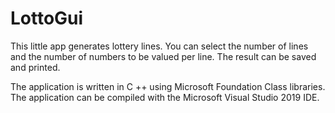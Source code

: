 # LottoGui

This little app generates lottery lines. You can select the number of lines and the number of numbers to be valued per line. The result can be saved and printed.

The application is written in C ++ using Microsoft Foundation Class libraries. The application can be compiled with the Microsoft Visual Studio 2019 IDE.
